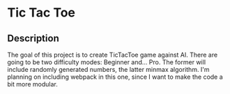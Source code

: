 # Tic Tac Toe

## Description

The goal of this project is to create TicTacToe game against AI.
There are going to be two difficulty modes: Beginner and... Pro.
The former will include randomly generated numbers, the latter minmax 
algorithm. I'm planning on including webpack in this one, since
I want to make the code a bit more modular. 


